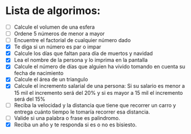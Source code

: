 # Lista de algorimos:

- [ ] Calcule el volumen de una esfera
- [ ] Ordene 5 números de menor a mayor
- [ ] Encuentre el factorial de cualquier número dado
- [x] Te diga si un número es par o impar
- [x] Calcule los días que faltan para día de muertos y navidad
- [x] Lea el nombre de la persona y lo imprima en la pantalla
- [x] Calcule el número de días que alguien ha vivido tomando en cuenta su fecha de nacimiento
- [x] Calcule el área de un triangulo
- [x] Calcule el incremento salarial de una persona: Si su salario es menor a 15 mil el incremento será del 20% y si es mayor a 15 mil el incremento será del 15%
- [ ] Reciba la velocidad y la distancia que tiene que recorrer un carro y entrega cuánto tiempo le tomaría recorrer esa distancia.
- [ ] Valide si una palabra o frase es palindromo. 
- [x] Reciba un año y te responda si es o no es bisiesto.
